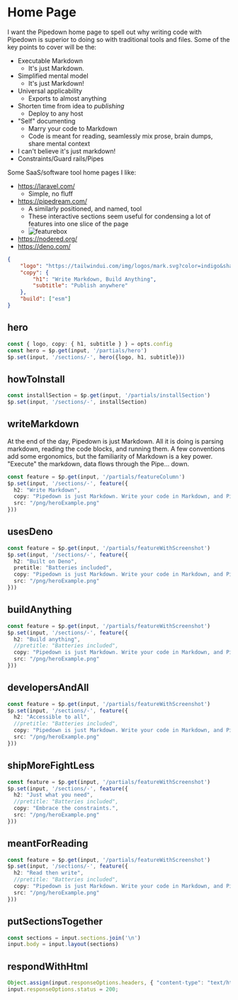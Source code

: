 # Home Page

I want the Pipedown home page to spell out why writing code with Pipedown is superior to doing so with traditional tools and files. Some of the key points to cover will be the:
- Executable Markdown
  - It's just Markdown.
- Simplified mental model
  - It's just Markdown!
- Universal applicability
  - Exports to almost anything
- Shorten time from idea to _publishing_
  - Deploy to any host
- "Self" documenting
  - Marry your code to Markdown
  - Code is meant for reading, seamlessly mix prose, brain dumps, share mental context
- I can't believe it's just markdown!
- Constraints/Guard rails/Pipes




Some SaaS/software tool home pages I like:
- https://laravel.com/
  - Simple, no fluff
- https://pipedream.com/
  - A similarly positioned, and named, tool
  - These interactive sections seem useful for condensing a lot of features into one slice of the page
  - ![featurebox](../../img/featurebox.png)
- https://nodered.org/
- https://deno.com/

```json
{
    "logo": "https://tailwindui.com/img/logos/mark.svg?color=indigo&shade=600",
    "copy": {
        "h1": "Write Markdown, Build Anything",
        "subtitle": "Publish anywhere"
    },
    "build": ["esm"]
}
```

## hero
```ts
const { logo, copy: { h1, subtitle } } = opts.config
const hero = $p.get(input, '/partials/hero')
$p.set(input, '/sections/-', hero({logo, h1, subtitle}))
```

## howToInstall
```ts
const installSection = $p.get(input, '/partials/installSection')
$p.set(input, '/sections/-', installSection)
```


## writeMarkdown
At the end of the day, Pipedown is just Markdown. All it is doing is parsing markdown, reading the code blocks, and running them. A few conventions add some ergonomics, but the familiarity of Markdown is a key power. "Execute" the markdown, data flows through the Pipe... down.

```ts
const feature = $p.get(input, '/partials/featureColumn')
$p.set(input, '/sections/-', feature({
  h2: "Write Markdown",
  copy: "Pipedown is just Markdown. Write your code in Markdown, and Pipedown will execute it. It's that simple.",
  src: "/png/heroExample.png"
}))
```

## usesDeno
```ts
const feature = $p.get(input, '/partials/featureWithScreenshot')
$p.set(input, '/sections/-', feature({
  h2: "Built on Deno",
  pretitle: "Batteries included",
  copy: "Pipedown is just Markdown. Write your code in Markdown, and Pipedown will execute it. It's that simple.",
  src: "/png/heroExample.png"
}))
```

## buildAnything
```ts
const feature = $p.get(input, '/partials/featureWithScreenshot')
$p.set(input, '/sections/-', feature({
  h2: "Build anything",
  //pretitle: "Batteries included",
  copy: "Pipedown is just Markdown. Write your code in Markdown, and Pipedown will execute it. It's that simple.",
  src: "/png/heroExample.png"
}))
```

## developersAndAll
```ts
const feature = $p.get(input, '/partials/featureWithScreenshot')
$p.set(input, '/sections/-', feature({
  h2: "Accessible to all",
  //pretitle: "Batteries included",
  copy: "Pipedown is just Markdown. Write your code in Markdown, and Pipedown will execute it. It's that simple.",
  src: "/png/heroExample.png"
}))
```

## shipMoreFightLess
```ts
const feature = $p.get(input, '/partials/featureWithScreenshot')
$p.set(input, '/sections/-', feature({
  h2: "Just what you need",
  //pretitle: "Batteries included",
  copy: "Embrace the constraints.",
  src: "/png/heroExample.png"
}))
```

## meantForReading
```ts
const feature = $p.get(input, '/partials/featureWithScreenshot')
$p.set(input, '/sections/-', feature({
  h2: "Read then write",
  //pretitle: "Batteries included",
  copy: "Pipedown is just Markdown. Write your code in Markdown, and Pipedown will execute it. It's that simple.",
  src: "/png/heroExample.png"
}))
```

## putSectionsTogether
```ts
const sections = input.sections.join('\n')
input.body = input.layout(sections)
```


## respondWithHtml
```ts
Object.assign(input.responseOptions.headers, { "content-type": "text/html" });
input.responseOptions.status = 200;
```
